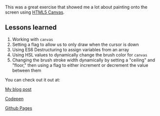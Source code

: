 This was a great exercise that showed me a lot about painting onto the screen using [HTML5 Canvas](https://developer.mozilla.org/en-US/docs/Web/API/Canvas_API).

## Lessons learned
1. Working with `canvas`
2. Setting a flag to allow us to only draw when the cursor is down
3. Using ES6 Destructuring to assign variables from an array
4. Using HSL values to dynamically change the brush color for `canvas`
5. Changing the brush stroke width dynamically by setting a "ceiling" and "floor," then using a flag to either increment or decrement the value between them

You can check out it out at:

[My blog post](http://yongclee.com/drawing-on-canvas/)

[Codepen](https://codepen.io/whyohengee/pen/dewpLr)

[Github Pages](https://whyohengee.github.io/drawingoncanvas/)
